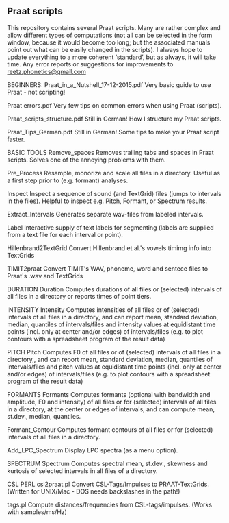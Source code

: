 ## Praat scripts

This repository contains several Praat scripts. Many are rather complex and allow different types of computations (not all can be selected in the form window, because it would become too long; but the associated manuals point out what can be easily changed in the scripts). I always hope to update everything to a more coherent ‘standard’, but as always, it will take time.
Any error reports or suggestions for improvements to <reetz.phonetics@gmail.com>

BEGINNERS:
Praat_in_a_Nutshell_17-12-2015.pdf
Very basic guide to use Praat - not scripting!

Praat errors.pdf
Very few tips on common errors when using Praat (scripts).

Praat_scripts_structure.pdf
Still in German! How I structure my Praat scripts.

Praat_Tips_German.pdf
Still in German! Some tips to make your Praat script faster.


BASIC TOOLS
Remove_spaces
Removes trailing tabs and spaces in Praat scripts.
Solves one of the annoying problems with them.

Pre_Process
Resample, monorize and scale all files in a directory.
Useful as a first step prior to (e.g. formant) analyses.

Inspect
Inspect a sequence of sound (and TextGrid) files (jumps to intervals in the files).
Helpful to inspect e.g. Pitch, Formant, or Spectrum results.

Extract_Intervals
Generates separate wav-files from labeled intervals.

Label
Interactive supply of text labels for segmenting (labels are supplied from a text file for each interval or point).

Hillenbrand2TextGrid
Convert Hillenbrand et al.'s vowels timimg info into TextGrids

TIMIT2praat
Convert TIMIT's WAV, phoneme, word and sentece files to Praat's .wav and TextGrids

DURATION
Duration
Computes durations of all files or (selected) intervals of all files in a directory or reports times of point tiers.


INTENSITY
Intensity
Computes intensities of all files or of (selected) intervals of all files in a directory, and can report mean, standard deviation, median, quantiles of intervals/files and intensity values at equidistant time points (incl. only at center and/or edges) of intervals/files (e.g. to plot contours with a spreadsheet program of the result data)

PITCH
Pitch
Computes F0 of all files or of (selected) intervals of all files in a directory,, and can report mean, standard deviation, median, quantiles of intervals/files and pitch values at equidistant time points (incl. only at center and/or edges) of intervals/files (e.g. to plot contours with a spreadsheet program of the result data)


FORMANTS
Formants
Computes formants (optional with bandwidth and amplitude, F0 and intensity) of all files or for (selected) intervals of all files in a directory,
at the center or edges of intervals, and can compute mean, st.dev., median, quantiles.

Formant_Contour
Computes formant contours of all files or for (selected) intervals of all files in a directory.

Add_LPC_Spectrum
Display LPC spectra (as a menu option).

SPECTRUM
Spectrum
Computes spectral mean, st.dev., skewness and kurtosis of selected intervals in all files of a directory.

CSL PERL
csl2praat.pl
Convert CSL-Tags/Impulses to PRAAT-TextGrids.
(Written for UNIX/Mac - DOS needs backslashes in the path!)

tags.pl
Compute distances/frequencies from CSL-tags/impulses.
(Works with samples/ms/Hz)
